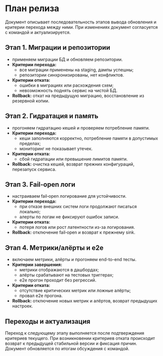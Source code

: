 # План релиза

Документ описывает последовательность этапов вывода обновления и критерии перехода между ними. При изменениях документ согласуется с командой и актуализируется.

## Этап 1. Миграции и репозитории
- применяем миграции БД и обновляем репозитории.
- **Критерии перехода:**
  - все миграции применены на staging, дампы успешны;
  - репозитории синхронизированы, нет конфликтов.
- **Критерии отката:**
  - ошибки в миграциях или расхождения схем;
  - невозможность поднять сервис на чистой БД.
- **Rollback:** откат на предыдущую миграцию, восстановление из резервной копии.

## Этап 2. Гидратация и память
- прогоняем гидратацию кешей и проверяем потребление памяти.
- **Критерии перехода:**
  - кеши заполняются корректно, потребление памяти в допустимых пределах;
  - мониторинг не показывает утечек.
- **Критерии отката:**
  - сбой гидратации или превышение лимитов памяти.
- **Rollback:** очистка кешей, возврат прежних конфигураций, перезапуск сервиса.

## Этап 3. Fail‑open логи
- настраиваем fail‑open логирование для устойчивости.
- **Критерии перехода:**
  - при отказе внешних систем логи продолжают писаться локально;
  - алерты по логам не фиксируют ошибок записи.
- **Критерии отката:**
  - потеря логов или рост латентности из-за логирования.
- **Rollback:** отключение fail‑open и возврат к прежнему sink.

## Этап 4. Метрики/алёрты и e2e
- включаем метрики, алёрты и прогоняем end-to-end тесты.
- **Критерии завершения:**
  - метрики отображаются в дашбордах;
  - алёрты срабатывают на тестовых триггерах;
  - e2e прогон проходит без регрессий.
- **Критерии отката:**
  - отсутствие критических метрик или ложные алёрты;
  - провал e2e прогона.
- **Rollback:** отключение новых метрик и алёртов, возврат предыдущих настроек.

## Переходы и актуализация
Переход к следующему этапу выполняется после подтверждения критериев текущего. При возникновении критериев отката происходит возврат к предыдущей стабильной версии и фиксация причин. Документ обновляется по итогам обсуждения с командой.
